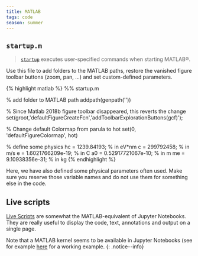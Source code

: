 ```yaml
---
title: MATLAB
tags: code
season: summer
---
```



## `startup.m`

> [`startup`](https://www.mathworks.com/help/matlab/ref/startup.html) executes user-specified commands when starting MATLAB®.

Use this file to add folders to the MATLAB paths, restore the vanished figure toolbar buttons (zoom, pan, ...) and set custom-defined parameters.

{% highlight matlab %}
%% startup.m

% add folder to MATLAB path
addpath(genpath('<path>'))

% Since Matlab 2018b figure toolbar disappeared, this reverts the change
set(groot,'defaultFigureCreateFcn','addToolbarExplorationButtons(gcf)');

% Change default Colormap from parula to hot
set(0, 'defaultFigureColormap', hot)

% define some physics
hc = 1239.84193;        % in eV*nm
c = 299792458;          % in m/s
e = 1.6021766209e-19;   % in C
a0 = 0.52917721067e-10; % in m
me = 9.10938356e-31;    % in kg
{% endhighlight %}

Here, we have also defined some physical parameters often used. Make sure you reserve those variable names and do not use them for something else in the code.

## Live scripts

[Live Scripts](https://www.mathworks.com/help/matlab/live-scripts-and-functions.html) are somewhat the MATLAB-equivalent of Jupyter Notebooks. They are really useful to display the code, text, annotations and output on a single page. 

Note that a MATLAB kernel seems to be available in Jupyter Notebooks (see for example [here](https://nbviewer.jupyter.org/github/Calysto/matlab_kernel/blob/master/matlab_kernel.ipynb) for a working example.
{: .notice--info}
